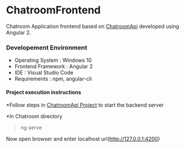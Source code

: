 # ChatroomFrontend
Chatroom Application frontend based on <a href="https://github.com/vaibhavkollipara/ChatroomApi">ChatroomApi</a> developed using Angular 2.

<h3>Developement Environment</h3>
<ul>
<li>Operating System : Windows 10</li>
<li>Frontend Framework : Angular 2</li>
<li>IDE : Visual Studio Code</li>
<li>Requirements : npm, angular-cli</li>
</ul>

<h4>Project execution instructions</h4>
*Follow steps in <a href="https://github.com/vaibhavkollipara/ChatroomApi">ChatroomApi Project</a> to start the backend server

*In Chatroom directory
>ng serve

Now open browser and enter localhost url(http://127.0.0.1:4200)
